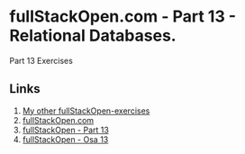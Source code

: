 # fullStackOpen.com - Part 13 - Relational Databases.

Part 13 Exercises

## Links
1. [My other fullStackOpen-exercises](https://github.com/lnxbusdrvr/fullStackOpen/)
1. [fullStackOpen.com](https://fullstackopen.com/)
1. [fullStackOpen - Part 13](https://fullstackopen.com/en/part13/)
1. [fullStackOpen - Osa 13](https://fullstackopen.com/osa13/)

